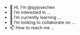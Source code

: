 - 👋 Hi, I’m @qyjosechen
- 👀 I’m interested in ...
- 🌱 I’m currently learning ...
- 💞️ I’m looking to collaborate on ...
- 📫 How to reach me ...

<!---
qyjosechen/qyjosechen is a ✨ special ✨ repository because its `README.md` (this file) appears on your GitHub profile.
You can click the Preview link to take a look at your changes.
--->
